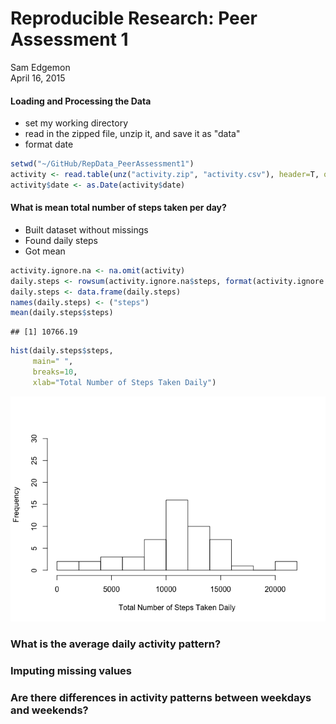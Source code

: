 # Reproducible Research: Peer Assessment 1
Sam Edgemon  
April 16, 2015  


#### Loading and Processing the Data

- set my working directory
- read in the zipped file, unzip it, and save it as "data"
- format date


```r
setwd("~/GitHub/RepData_PeerAssessment1")  
activity <- read.table(unz("activity.zip", "activity.csv"), header=T, quote="\"", sep=",")   
activity$date <- as.Date(activity$date)
```
  
#### What is mean total number of steps taken per day?

- Built dataset without missings
- Found daily steps
- Got mean


```r
activity.ignore.na <- na.omit(activity)
daily.steps <- rowsum(activity.ignore.na$steps, format(activity.ignore.na$date, '%Y-%m-%d')) 
daily.steps <- data.frame(daily.steps) 
names(daily.steps) <- ("steps") 
mean(daily.steps$steps)
```

```
## [1] 10766.19
```

```r
hist(daily.steps$steps, 
     main=" ",
     breaks=10,
     xlab="Total Number of Steps Taken Daily")
```

![](PA1_template_files/figure-html/unnamed-chunk-1-1.png) 


### What is the average daily activity pattern?



### Imputing missing values



### Are there differences in activity patterns between weekdays and weekends?
